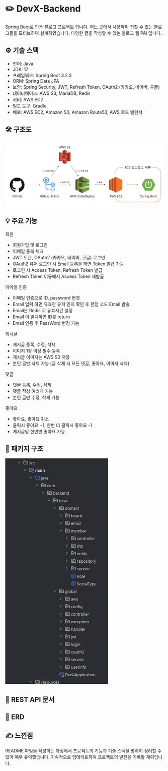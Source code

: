 
  

<h1>✏️ DevX-Backend</h1>
<p>Spring Boot로 만든 블로그 프로젝트 입니다. 어느 곳에서 사용하며 접할 수 있는 블로그들을 모티브하여 설계하였습니다. 다양한 글을 작성할 수 있는 블로그 웹 PAI 입니다.</p>

<div class="section">
  <h2>⚙️ 기술 스택</h2>
  <ul>
    <li>언어: Java</li>
    <li>JDK: 17</li>
    <li>프레임워크: Spring Boot 3.2.3</li>
    <li>ORM: Spring Data JPA</li>
    <li>보안: Spring Security, JWT, Refresh Token, OAuth2 (카카오, 네이버, 구글)</li>
    <li>데이터베이스: AWS S3, MariaDB, Redis</li>
    <li>서버: AWS EC2</li>
    <li>빌드 도구: Gradle</li>
    <li>배포: AWS EC2, Amazon S3, Amazon Route53, AWS 로드 밸런서</li>
  </ul>
</div>

<div class="section">
  <h2>🛠️ 구조도</h2>
  <img src="img.png" alt="구조도 이미지">
</div>

<div class="section">
  <h2>💡 주요 기능</h2>
  
  <div class="details">
    <p class="summary">회원</p>
    <ul>
      <li>회원가입 및 로그인</li>
      <li>이메일 중복 체크</li>
      <li>JWT 토큰, OAuth2 (카카오, 네이버, 구글) 로그인</li>
      <li>OAuth2 유저 로그인 시 Email 등록을 하면 Token 발급 가능</li>
      <li>로그인 시 Access Token, Refresh Token 발급</li>
      <li>Refresh Token 이용해서 Access Token 재발급</li>
    </ul>
  </div>
  
  <div class="details">
    <p class="summary">이메일 인증</p>
    <ul>
      <li>이메일 인증으로 ID, password 변경</li>
      <li>Email 입력 하면 유효한 유저 인지 확인 후 랜덤 코드 Email 발송</li>
      <li>Email은 Redis 로 유효시간 설정</li>
      <li>Email 이 일치하면 ID를 return</li>
      <li>Email 인증 후 PassWord 변경 가능</li>
    </ul>
  </div>
  
  <div class="details">
    <p class="summary">게시글</p>
    <ul>
      <li>게시글 등록, 수정, 삭제</li>
      <li>이미지 1장 이상 필수 등록</li>
      <li>게시글 이미지는 AWS S3 저장</li>
      <li>본인 글만 삭제 가능 (글 삭제 시 모든 댓글, 좋아요, 이미지 삭제)</li>
    </ul>
  </div>
  
  <div class="details">
    <p class="summary">댓글</p>
    <ul>
      <li>댓글 등록, 수정, 삭제</li>
      <li>댓글 작성 여러개 가능</li>
      <li>본인 글만 수정, 삭제 가능</li>
    </ul>
  </div>
  
  <div class="details">
    <p class="summary">좋아요</p>
    <ul>
      <li>좋아요, 좋아요 취소</li>
      <li>클릭시 좋아요 +1, 한번 더 클릭시 좋아요 -1</li>
      <li>게시글당 한번만 좋아요 가능</li>
    </ul>
  </div>
  
</div>

<div class="section">
  <h2>📂 패키지 구조</h2>
  <img src="img_1.png" alt="패키지 구조 이미지">
</div>

<div class="section">
  <h2>🔗 REST API 문서</h2>
  <!-- 추가적인 정보나 링크를 포함할 수 있습니다. -->
</div>

<div class="section">
  <h2>🔗 ERD</h2>
  <!-- ERD 다이어그램을 여기에 추가할 수 있습니다. -->
</div>

<div class="section">
  <h2>✍️ 느낀점</h2>
  <p>README 파일을 작성하는 과정에서 프로젝트의 기능과 기술 스택을 명확히 정리할 수 있어 매우 유익했습니다. 지속적으로 업데이트하여 프로젝트의 발전을 기록할 계획입니다.</p>
</div>
